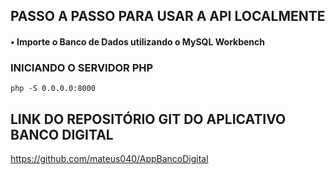 ## PASSO A PASSO PARA USAR A API LOCALMENTE

#### • Importe o Banco de Dados utilizando o MySQL Workbench

### INICIANDO O SERVIDOR PHP
```
php -S 0.0.0.0:8000
```




## LINK DO REPOSITÓRIO GIT DO APLICATIVO BANCO DIGITAL
https://github.com/mateus040/AppBancoDigital
